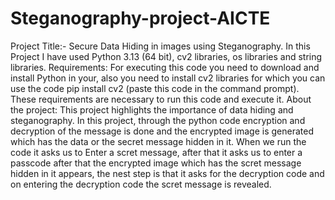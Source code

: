 # Steganography-project-AICTE
Project Title:- Secure Data Hiding in images using Steganography.
In this Project I have used Python 3.13 (64 bit), cv2 libraries, os libraries and string libraries.
Requirements: For executing this code you need to download and install Python in your, also you need to install cv2 libraries for which you can use the code pip install cv2 (paste this code in the command prompt). These requirements are necessary to run this code and execute it.
About the project: This project highlights the importance of data hiding and steganography. In this project, through the python code encryption and decryption of the message is done and the encrypted image is generated which has the data or the secret message hidden in it.
When we run the code it asks us to Enter a scret message, after that it asks us to enter a passcode after that the encrypted image which has the scret message hidden in it appears, the nest step is that it asks for the decryption code and on entering the decryption code the scret message is revealed.
